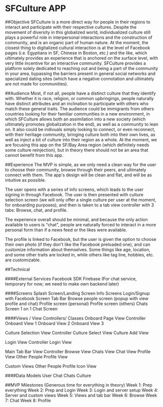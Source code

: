 # SFCulture APP

##Objective
SFCulture is a more direct way for people in their regions to interact and participate with their respective cultures. Despite the movement of diversity in this globalized world, individualized culture still plays a powerful role in interpersonal interactions and the construction of community, and is an organic part of human nature. At the moment, the closest thing to digitalized cultural interaction is at the level of Facebook pages (i.e. Egyptians in SF, Chinese in Boston, etc.) and the like, which ultimately provides an experience that is anchored on the surface level, with very little incentive for an interactive community. SFCulture provides a platform solely dedicated to reaching out and being a part of the community in your area, bypassing the barriers present in general social networks and specialized dating sites (which have a negative connotation and ultimately are not made for communities).

##Audience
Most, if not all, people have a distinct culture that they identify with. Whether it is race, religion, or common upbringings, people naturally have distinct attributes and an inclination to participate with others who match these general traits. The audience could be immigrants from others countries looking for their familiar communities in a new environment, in which SFCulture allows both an assimilation into a new society (which ultimately promotes globalization in the end), as well as a community to lean on. It also could be indivuals simply looking to connect, or even reconnect, with their heritage community, bringing culture both into their own lives, as well as inject a bit of culture into their region as a whole. At the moment, we are focusing this app on the SF/Bay Area region (which definitely needs some culture reinjection), but in theory there should not be an area that cannot benefit from this app.


##Experience
The MVP is simple, as we only need a clean way for the user to choose their community, browse through their peers, and ultimately connect with them. The app's design will be clean and flat, and will be as intuitive as possible.

The user opens with a series of info screens, which leads to the user signing in through Facebook. The user is then presented with culture selection screen (we will only offer a single culture per user at the moment, for onboarding purposes), and then is taken to a tab view controller with 3 tabs: Browse, chat, and profile. 

The experience overall should be minimal, and because the only action available to users is "chat", people are naturally forced to interact in a more personal form than if a news feed or the likes were available. 

The profile is linked to Facebook, but the user is given the option to choose their own photo (if they don't like the Facebook preloaded one), and can customize information about themselves. Some things like age, location, and some other traits are locked in, while others like tag line, hobbies, etc. are customizable.


##Technical

####External Services
Facebook SDK
Firebase (For chat service, temporary for now; we need to make own backend later)


####Screens
Splash Screen/Landing Screen
Info Screens
Login/Signup with Facebook Screen
Tab Bar
Browse people screen (popup with view profile and chat)
Profile screen (personal)
Profile screen (others)
Chats Screen
1 on 1 Chat Screen



####Views / View Controllers/ Classes
Onboard Page View Controller
Onboard View 1
Onboard View 2
Onboard View 3

Culture Selection View Controller
Culture Select View
Culture Add View

Login View Controller
Login View

Main Tab Bar View Controller
Browse View
Chats View
Chat View
Profile View
Other People Profile View

Custom Views
Other People Profile Icon View



####Data Models
User
Chat
Chats
Culture



##MVP Milestones (Generous time for everything in theory)
Week 1: Prep everything
Week 2: Prep and Login
Week 3: Login and server setup
Week 4: Server and custom views
Week 5: Views and tab bar
Week 6: Browse
Week 7: Chat
Week 8: Profile


